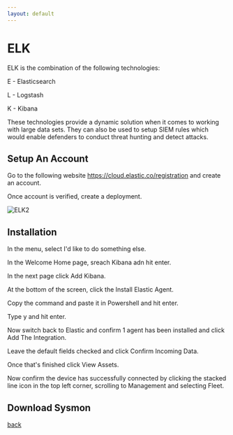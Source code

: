 ```yaml
---
layout: default
---
```


# ELK

ELK is the combination of the following technologies:

E - Elasticsearch

L - Logstash

K - Kibana

These technologies provide a dynamic solution when it comes to working with large data sets. They can also be used to setup SIEM rules which would enable defenders to conduct threat hunting and detect attacks.

## Setup An Account

Go to the following website https://cloud.elastic.co/registration and create an account.

Once account is verified, create a deployment.

![ELK2](ELK2.PNG)

## Installation

In the menu, select I'd like to do something else. 


In the Welcome Home page, sreach Kibana adn hit enter.



In the next page click Add Kibana.


At the bottom of the screen, click the Install Elastic Agent.


Copy the command and paste it in Powershell and hit enter.




Type y and hit enter.




Now switch back to Elastic and confirm 1 agent has been installed and click Add The Integration.


Leave the default fields checked and click Confirm Incoming Data.



Once that's finished click View Assets. 

Now confirm the device has successfully connected by clicking the stacked line icon in the top left corner, scrolling to Management and selecting Fleet.


## Download Sysmon





























[back](./)

